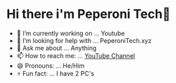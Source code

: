 # Hi there i'm Peperoni Tech👋


- 🔭 I’m currently working on ... Youtube
- 🤔 I’m looking for help with ... PeperoniTech.xyz
- 💬 Ask me about ... Anything
- 📫 How to reach me: ... [YouTube Channel](https://www.youtube.com/channel/UCLcfisMFGKngwMkAjtLs6ug) 
- 😄 Pronouns: ... He/Him
- ⚡ Fun fact: ... I have 2 PC's
